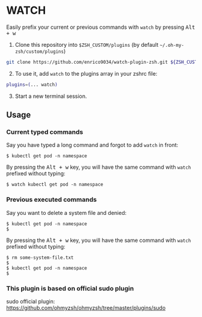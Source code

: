 # WATCH

Easily prefix your current or previous commands with `watch` by pressing <kbd>Alt + w</kbd>

1. Clone this repository into `$ZSH_CUSTOM/plugins` (by default `~/.oh-my-zsh/custom/plugins`)

```bash
git clone https://github.com/enrico9034/watch-plugin-zsh.git ${ZSH_CUSTOM:-~/.oh-my-zsh/custom}/plugins/watch
```

2. To use it, add `watch` to the plugins array in your zshrc file:

```zsh
plugins=(... watch)
```

3. Start a new terminal session.

## Usage

### Current typed commands

Say you have typed a long command and forgot to add `watch` in front:

```console
$ kubectl get pod -n namespace
```

By pressing the <kbd>Alt + w</kbd> key, you will have the same command with `watch` prefixed without typing:

```console
$ watch kubectl get pod -n namespace
```

### Previous executed commands

Say you want to delete a system file and denied:

```console
$ kubectl get pod -n namespace
$
```

By pressing the <kbd>Alt + w</kbd> key, you will have the same command with `watch` prefixed without typing:

```console
$ rm some-system-file.txt
$
$ kubectl get pod -n namespace
$
```

### This plugin is based on official sudo plugin

sudo official plugin: https://github.com/ohmyzsh/ohmyzsh/tree/master/plugins/sudo
